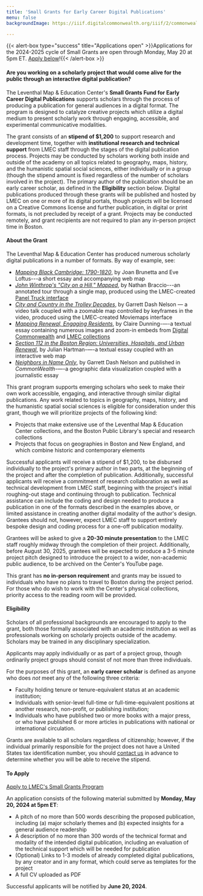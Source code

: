 ```yaml
---
title: 'Small Grants for Early Career Digital Publications'
menu: false
backgroundImage: https://iiif.digitalcommonwealth.org/iiif/2/commonwealth:3f463366g/1292,3248,8404,3417/1200,/0/default.jpg

---
```

<!-- {{< alert-box type="danger" title="Applications closed" >}} Applications for 2023-2024 are now closed. Stay up to date with our Small Grants program by subscribing to the [LMEC Newsletter](https://leventhalmap.org/subscribe).{{< /alert-box >}} -->

{{< alert-box type="success" title="Applications open" >}}Applications for the 2024-2025 cycle of Small Grants are open through Monday, May 20 at 5pm ET. [Apply below](#to-apply)!{{< /alert-box >}}

#### Are you working on a scholarly project that would come alive for the public through an interactive digital publication?

The Leventhal Map & Education Center's **Small Grants Fund for Early Career Digital Publications** supports scholars through the process of producing a publication for general audiences in a digital format. The program is designed to catalyze creative projects which utilize a digital medium to present scholarly work through engaging, accessible, and experimental communicative modalities.

The grant consists of an **stipend of $1,200** to support research and development time, together with **institutional research and technical support** from LMEC staff through the stages of the digital publication process. Projects may be conducted by scholars working both inside and outside of the academy on all topics related to geography, maps, history, and the humanistic spatial social sciences, either individually or in a group (though the stipend amount is fixed regardless of the number of scholars involved in the project). The primary author of the publication should be an early career scholar, as defined in the **Eligibility** section below. Digital publications produced through these grants will be published and hosted by LMEC on one or more of its digital portals, though projects will be licensed on a Creative Commons license and further publication, in digital or print formats, is not precluded by receipt of a grant. Projects may be conducted remotely, and grant recipients are not required to plan any in-person project time in Boston.

#### About the Grant

The Leventhal Map & Education Center has produced numerous scholarly digital publications in a number of formats. By way of example, see:

* [*Mapping Black Cambridge: 1790-1820*](https://www.leventhalmap.org/articles/mapping-black-cambridge/), by Joan Brunetta and Eve Loftus---a short essay and accompanying web map
* [*John Winthrop's "City on a Hill," Mapped*](https://www.leventhalmap.org/articles/braccio-winthrop-map/), by Nathan Braccio---an annotated tour through a single map, produced using the LMEC-created [Panel Truck interface](https://cartinal.leventhalmap.org/documentation/panel-truck.html)
* [*City and Country in the Trolley Decades*](https://geoservices.leventhalmap.org/movie-maps/#trolley-wayfinder), by Garrett Dash Nelson — a video talk coupled with a zoomable map controlled by keyframes in the video, produced using the LMEC-created Moviemaps interface
* [*Mapping Renewal, Engaging Residents*](https://www.leventhalmap.org/articles/mapping-renewal-engaging-residents/), by Claire Dunning-—-a textual essay containing numerous images and zoom-in embeds from [Digital Commonwealth](https://digitalcommonwealth.org) and [LMEC collections](https://collections.leventhalmap.org)
* [*Section 112 in the Boston Region: Universities, Hospitals, and Urban Renewal*](https://www.leventhalmap.org/articles/section-112-in-the-boston-region-universities-hospitals-and-urban-renewal/), by Julian Hartman-—-a textual essay coupled with an interactive web map
* [*Neighbors in Name Only*](https://commonwealthmagazine.org/news-analysis/stark-differences-make-many-mass-communities-neighbors-in-name-only/), by Garrett Dash Nelson and published in _CommonWealth_-—-a geographic data visualization coupled with a journalistic essay

This grant program supports emerging scholars who seek to make their own work accessible, engaging, and interactive through similar digital publications. Any work related to topics in geography, maps, history, and the humanistic spatial social sciences is eligible for consideration under this grant, though we will prioritize projects of the following kind:

* Projects that make extensive use of the Leventhal Map & Education Center collections, and the Boston Public Library's special and research collections
* Projects that focus on geographies in Boston and New England, and which combine historic and contemporary elements

Successful applicants will receive a stipend of $1,200, to be disbursed individually to the project's primary author in two parts, at the beginning of the project and after the completion of publication. Additionally, successful applicants will receive a commitment of research collaboration as well as technical development from LMEC staff, beginning with the project's initial roughing-out stage and continuing through to publication. Technical assistance can include the coding and design needed to produce a publication in one of the formats described in the examples above, or limited assistance in creating another digital modality of the author's design. Grantees should not, however, expect LMEC staff to support entirely bespoke design and coding process for a one-off publication modality. 

Grantees will be asked to give a **20-30 minute presentation** to the LMEC staff roughly midway through the completion of their project. Additionally, before August 30, 2025, grantees will be expected to produce a 3-5 minute project pitch designed to introduce the project to a wider, non-academic public audience, to be archived on the Center's YouTube page.

This grant has **no in-person requirement** and grants may be issued to individuals who have no plans to travel to Boston during the project period. For those who do wish to work with the Center's physical collections, priority access to the reading room will be provided.


#### Eligibility

Scholars of all professional backgrounds are encouraged to apply to the grant, both those formally associated with an academic institution as well as professionals working on scholarly projects outside of the academy. Scholars may be trained in any disciplinary specialization.

Applicants may apply individually or as part of a project group, though ordinarily project groups should consist of not more than three individuals.

For the purposes of this grant, an **early career scholar** is defined as anyone who does *not* meet any of the following three criteria:

* Faculty holding tenure or tenure-equivalent status at an academic institution;
* Individuals with senior-level full-time or full-time-equivalent positions at another research, non-profit, or publishing institution;
* Individuals who have published two or more books with a major press, or who have published 6 or more articles in publications with national or international circulation.

Grants are available to all scholars regardless of citizenship; however, if the individual primarily responsible for the project does not have a United States tax identification number, you should [contact us](info@leventhalmap.org) in advance to determine whether you will be able to receive the stipend.

#### To Apply

<a class="btn btn-outline-primary btn-large" href="https://tally.so/r/wb7lM6">Apply to LMEC's Small Grants Program</a>

An application consists of the following material submitted by **Monday, May 20, 2024 at 5pm ET**:

* A pitch of no more than 500 words describing the proposed publication, including (a) major scholarly themes and (b) expected insights for a general audience readership
* A description of no more than 300 words of the technical format and modality of the intended digital publication, including an evaluation of the technical support which will be needed for publication
* (Optional) Links to 1-3 models of already completed digital publications, by any creator and in any format, which could serve as templates for the project
* A full CV uploaded as PDF

Successful applicants will be notified by **June 20, 2024**.